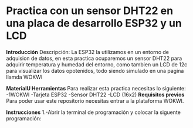 # Practica con un sensor DHT22 en una placa de desarrollo ESP32 y un LCD

**Introducción**
Descripción: La ESP32 la utilizamos en un entorno de adquision de datos, en esta practica ocuparemos un sensor DHT22 para adquirir temperatura y humedad del entorno, como tambien un LCD de 12c para visualizar los datos opotenidos, todo siendo simulado en una pagina llamda WOKWI

**MaterialU Herramientas**
Para realizar esta practica necesitas lo siguiente:
-1WOKWI
-Tarjeta ESP32
-Sensor DHT22
-LCD (16x2) 
**Requisitos previos**
Para poder usar este repositorio necesitas entrar a la plataforma WOKWI.

**Instrucciones**
1.-Abrir la terminal de programación y colocar la siguente programación:
